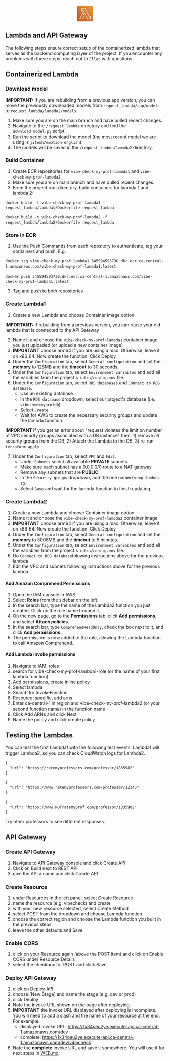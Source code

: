 <p align="center">
  <img src="https://github.com/Jonqora/VibeCheckMyProf/blob/main/scratch/image_files/lambda.png" width="50" height="50" />
</p> 

## Lambda and API Gateway

The following steps ensure correct setup of the containerized lambda that serves as the backend computing layer of the project. If you encounter any problems with these steps, reach out to `Ellen` with questions. 

## Containerized Lambda

### Download model

**IMPORTANT:** If you are rebuilding from a previous app version, you can move the previously downloaded models from `request_lambda/app/models` to `request_lambda/lambda2/models`.

1. Make sure you are on the main branch and have pulled recent changes.
2. Navigate to the `/request_lambda` directory and find the `download_model.py` script
3. Run the script to download the model (the most recent model we are using is `jitesh/emotion-english`).
4. The models will be saved in the `/request_lambda/lambda2` directory.

### Build Container

1. Create ECR repositories for `vibe-check-my-prof-lambda1` and `vibe-check-my-prof-lambda2`.
2. Make sure you are on main branch and have pulled recent changes.
3. From the project root directory, build containers for lambda 1 and lambda 2:
```
docker build -t vibe-check-my-prof-lambda1 -f request_lambda/lambda1/Dockerfile request_lambda 
```
```
docker build -t vibe-check-my-prof-lambda2 -f request_lambda/lambda2/Dockerfile request_lambda 
```

### Store in ECR
1. Use the Push Commands from each repository to authenticate, tag your containers and push. E.g.
```
docker tag vibe-check-my-prof-lambda1 345594593730.dkr.ecr.ca-central-1.amazonaws.com/vibe-check-my-prof-lambda1:latest

docker push 345594593730.dkr.ecr.ca-central-1.amazonaws.com/vibe-check-my-prof-lambda1:latest
```
3. Tag and push to both repositories

### Create Lambda1
1. Create a new Lambda and choose Container image option

**IMPORTANT:** If rebuilding from a previous version, you can reuse your old lambda that is connected to the API Gateway

2. Name it and choose the `vibe-check-my-prof-lambda1` container image you just uploaded (or upload a new container image)
3. **IMPORTANT** choose arm64 if you are using a mac. Otherwise, leave it on x86_64. Now create the function. Click Deploy
4. Under the `Configuration` tab, select `General configuration` and set the **memory** to 128MB and the **timeout** to 30 seconds. 
5. Under the `Configuration` tab, select `Environment variables` and add all the variables from the project's `infra/config.env` file.
6. Under the `Configuration` tab, select `RDS databases` and `Connect to RDS database`.
   - Use an existing database.
   - In the `RDS database` dropdown, select our project's database (i.e. `vibecheckmyprofdb`).
   - Select `Create`.
   - Wait for AWS to create the necessary security groups and update the lambda function.

**IMPORTANT** If you get an error about "request violates the limit on number of VPC security groups associated with a DB instance" then: 1) remove all security groups from the DB, 2) Attach the Lambda to the DB, 3) re-run `terraform apply`

7. Under the `Configuration` tab, select `VPC` and `Edit`.
   - Under `Subnets` select all available **PRIVATE** subnets 
   - Make sure each subnet has a 0.0.0.0/0 route to a NAT gateway
   - Remove any subnets that are **PUBLIC**
   - In the `Security groups` dropdown, add the one named `vcmp-lambda-sg`.
   - Select `Save` and wait for the lambda function to finish updating.

### Create Lambda2
1. Create a new Lambda and choose Container image option
2. Name it and choose the `vibe-check-my-prof-lambda2` container image
3. **IMPORTANT** choose arm64 if you are using a mac. Otherwise, leave it on x86_64. Now create the function. Click Deploy
4. Under the `Configuration` tab, select `General configuration` and set the **memory** to 3008MB and the **timeout** to 5 minutes. 
5. Under the `Configuration` tab, select `Environment variables` and add all the variables from the project's `infra/config.env` file.
6. Do `Connect to RDS database`folowing instructions above for the previous lambda
7. Edit the VPC and subnets following instructions above for the previous lambda

#### Add Amazon Comprehend Permissions
1. Open the IAM console in AWS.
2. Select **Roles** from the sidebar on the left.
3. In the search bar, type the name of the Lambda2 function you just created. Click on the role name to open it.
5. On the new page, go to the **Permissions** tab, click **Add permissions**, and select **Attach policies**.
6. In the search bar, type `ComprehendReadOnly`, check the box next to it, and click **Add permissions**.
7. The permission is now added to the role, allowing the Lambda function to call Amazon Comprehend.

#### Add Lambda invoke permissions
1. Navigate to IAM, roles
2. search for vibe-check-my-prof-lambda1-role (or the name of your first lambda function)
3. Add permissions, create inline policy
4. Select lambda
5. Search for InvokeFunction
6. Resource: specific, add arns
7. Enter ca-central-1 in region and vibe-check-my-prof-lambda2 (or your second function name) in the function name
8. Click Add ARNs and click Next
9. Name the policy and click create policy

## Testing the Lambdas
You can test the first Lambda1 with the following test events. Lambda1 will trigger Lambda2, so you can check CloudWatch logs for Lambda2.

```
{
  "url": "https://ratemyprofessors.com/professor/1835982"
}
```
```
{
  "url": "https://www.ratemyprofessors.com/professor/12345"
}
```
```
{
  "url": "https://www.NOTratemyprof.com/professor/1835982"
}
```
Try other professors to see different responses.

## API Gateway

### Create API Gateway
1. Navigate to API Gateway console and click Create API
2. Click on Build next to REST API
3. give the API a name and click Create API

### Create Resource
1. under Resources in the left panel, select Create Resource
2. name the resource (e.g. vibecheck) and create
3. with your new resource selected, select Create Method
4. select POST from the dropdown and choose Lambda function
5. choose the correct region and choose the Lambda function you built in the previous steps
6. leave the other defaults and Save

### Enable CORS
1. click on your Resource again (above the POST item) and click on Enable CORS under Resource Details
2. select the checkbox for POST and click Save

### Deploy API Gateway
1. click on Deploy API
2. choose \[New Stage\] and name the stage (e.g. dev or prod)
3. click Deploy
4. Note the Invoke URL shown on the page after deploying.
5. **IMPORTANT** the Invoke URL displayed after deploying is incomplete. You will need to add a slash and the name of your resource at the end. For example:
    - displayed Invoke URL: https://1x34oeu2ye.execute-api.ca-central-1.amazonaws.com/dev
    - complete: https://1x34oeu2ye.execute-api.ca-central-1.amazonaws.com/dev/vibecheck
6. Note the **complete** Invoke URL and save it somewhere. You will use it for next steps in [WEB.md](WEB.md).
